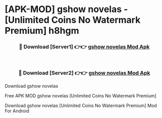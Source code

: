 # [APK-MOD] gshow  novelas - [Unlimited Coins No Watermark Premium] h8hgm



<div align="center">
<h3>🔴 Download [Server1] 👉👉 <a href="https://momento.my/?title=gshow__novelas">gshow  novelas Mod Apk</a></h3><br>

<h3>🔴 Download [Server2] 👉👉 <a href="https://momento.my/?title=gshow__novelas">gshow  novelas Mod Apk</a></h3>
</div>



Download gshow  novelas 

Free APK MOD gshow  novelas [Unlimited Coins No Watermark Premium]

Download gshow  novelas [Unlimited Coins No Watermark Premium] Mod For Android
